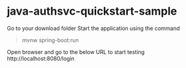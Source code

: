 # java-authsvc-quickstart-sample

Go to your download folder
Start the application using the command
>mvnw spring-boot:run

Open browser and go to the below URL to start testing<br/>
http://localhost:8080/login

